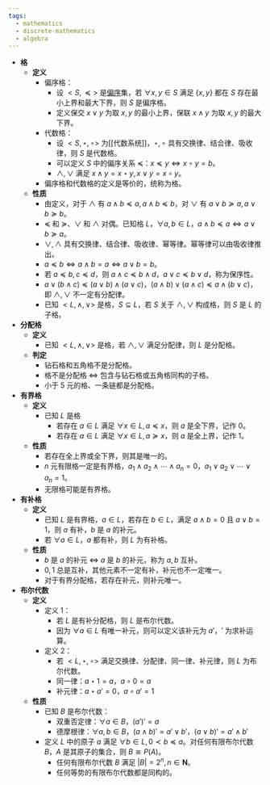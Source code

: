 ```yaml
---
tags:
  - mathematics
  - discrete-mathematics
  - algebra
---
```

- **格**
	- **定义**
		- 偏序格：
			- 设 $<S,\preceq>$ 是[偏序](二元关系#^kynj0r)集，若 $\forall x,y \in S$ 满足 $\{x,y\}$ 都在 $S$ 存在最小上界和最大下界，则 $S$ 是偏序格。
			- 定义保交 $x \lor y$ 为取 $x,y$ 的最小上界，保联 $x \land y$ 为取 $x,y$ 的最大下界。
		- 代数格：
			- 设 $<S,\star,\circ>$ 为[[代数系统]]，$\star,\circ$ 具有交换律、结合律、吸收律，则 $S$ 是代数格。
			- 可以定义 $S$ 中的偏序关系 $\preceq$：$x \preceq y \iff x \circ y = b$。
			- $\land,\lor$ 满足 $x\land y = x \star y,x\lor y = x \circ y$。
		- 偏序格和代数格的定义是等价的，统称为格。
	- **性质**
		- 由定义，对于 $\land$ 有 $a \land b \preceq a,a\land b \preceq b$，对 $\lor$ 有 $a \lor b \succeq a, a\lor b \succeq b$。
		- $\preceq$ 和 $\succeq$、$\lor$ 和 $\land$ 对偶。已知格 $L$，$\forall a,b\in L$，$a\land b \preceq a \iff a \lor b \succeq a$。
		- $\lor,\land$ 具有交换律、结合律、吸收律、幂等律。幂等律可以由吸收律推出。
		- $a \preceq b \iff a \land b = a \iff a \lor b = b$。
		- 若 $a \preceq b,c \preceq d$，则 $a \land c \preceq b \land d$，$a \lor c \preceq b \lor d$，称为保序性。
		- $a \lor (b \land c) \preceq (a \lor b) \land (a \lor c)$，$(a \land b) \lor (a \land c) \preceq a \land (b \lor c)$，即 $\land,\lor$ 不一定有分配律。
		- 已知 $<L,\land,\lor>$ 是格，$S \subseteq L$，若 $S$ 关于 $\land,\lor$ 构成格，则 $S$ 是 $L$ 的子格。
- **分配格**
	- **定义**
		- 已知 $<L,\land,\lor>$ 是格，若 $\land,\lor$ 满足分配律，则 $L$ 是分配格。
	- **判定**
		- 钻石格和五角格不是分配格。
		- 格不是分配格 $\iff$ 包含与钻石格或五角格同构的子格。
		- 小于 $5$ 元的格、一条链都是分配格。
- **有界格**
	- **定义**
		- 已知 $L$ 是格
			- 若存在 $a\in L$ 满足 $\forall x \in L,a \preceq x$，则 $a$ 是全下界，记作 $0$。
			- 若存在 $a\in L$ 满足 $\forall x \in L,a \succeq x$，则 $a$ 是全上界，记作 $1$。
	- **性质**
		- 若存在全上界或全下界，则其是唯一的。
		- $n$ 元有限格一定是有界格，$a_1 \land a_2 \land \cdots \land a_n = 0$，$a_1 \lor a_2 \lor \cdots \lor a_n = 1$。
		- 无限格可能是有界格。
- **有补格**
	- **定义**
		- 已知 $L$ 是有界格，$a\in L$，若存在 $b \in L$，满足 $a \land b = 0$ 且 $a \lor b = 1$，则 $a$ 有补，$b$ 是 $a$ 的补元。
		- 若 $\forall a \in L$，$a$ 都有补，则 $L$ 为有补格。
	- **性质**
		- $b$ 是 $a$ 的补元 $\iff$ $a$ 是 $b$ 的补元，称为 $a,b$ 互补。
		- $0,1$ 总是互补，其他元素不一定有补，补元也不一定唯一。
		- 对于有界分配格，若存在补元，则补元唯一。
- **布尔代数**
	- **定义**
		- 定义 1：
			- 若 $L$ 是有补分配格，则 $L$ 是布尔代数。
			- 因为 $\forall a \in L$ 有唯一补元，则可以定义该补元为 $a'$，$'$ 为求补运算。
		- 定义 2：
			- 若 $<L,\star,\circ>$ 满足交换律、分配律、同一律、补元律，则 $L$ 为布尔代数。
			- 同一律：$a \star 1=a$，$a\circ 0=a$
			- 补元律：$a\star a'=0$，$a\circ a'=1$
	- **性质**
		- 已知 $B$ 是布尔代数：
			- 双重否定律：$\forall a \in B$，$(a')'=a$
			- 德摩根律：$\forall a,b\in B$，$(a \land b)' = a' \lor b'$，$(a \lor b)' = a' \land b'$
		- 定义 $L$ 中的原子 $a$ 满足 $\forall b\in L,0\prec b\preceq a$。对任何有限布尔代数 $B$，$A$ 是其原子的集合，则 $B \cong P(A)$。
			- 任何有限布尔代数 $B$ 满足 $|B|=2^n,n\in \mathrm{\boldsymbol N}$。
			- 任何等势的有限布尔代数都是同构的。